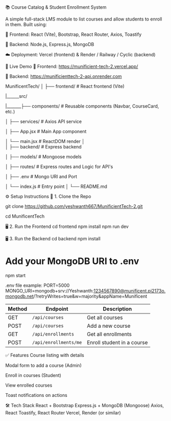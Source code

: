 📚 Course Catalog & Student Enrollment System

A simple full-stack LMS module to list courses and allow students to enroll in them. Built using:

🔧 Frontend: React (Vite), Bootstrap, React Router, Axios, Toastify

🔧 Backend: Node.js, Express.js, MongoDB

☁️ Deployment: Vercel (frontend) & Render / Railway / Cyclic (backend)

🚀 Live Demo
🔗 Frontend: https://munificient-tech-2.vercel.app/

🔗 Backend: https://munificienttech-2-api.onrender.com

MunificentTech/
│
├── frontend/                # React frontend (Vite)

|______src/

|_______├── components/        # Reusable components (Navbar, CourseCard, etc.)

│       ├── services/          # Axios API service

│       ├── App.jsx            # Main App component

│       └── main.jsx           # ReactDOM render
│   
│
├── backend/                # Express backend

│   ├── models/            # Mongoose models

│   ├── routes/            # Express routes and Logic for API's

│   ├── .env               # Mongo URI and Port

│   └── index.js          # Entry point
│
└── README.md

⚙️ Setup Instructions
🔧 1. Clone the Repo

  git clone https://github.com/yeshwanth667/MunificientTech-2.git
  
  cd MunificentTech

🖥️ 2. Run the Frontend
  cd frontend
  npm install
  npm run dev

🖥️ 3. Run the Backend
cd backend
npm install
# Add your MongoDB URI to .env
npm start

.env file example:
PORT=5000
MONGO_URI=mongodb+srv://Yeshwanth:1234567890@munificent.pi2173o.mongodb.net/?retryWrites=true&w=majority&appName=Munificent

| Method | Endpoint           | Description                |
| ------ | ------------------ | -------------------------- |
| GET    | `/api/courses`     | Get all courses            |
| POST   | `/api/courses`     | Add a new course           |
| GET    | `/api/enrollments` | Get all enrollments        |
| POST   | `/api/enrollments/me` | Enroll student in a course |

✅ Features
Course listing with details

Modal form to add a course (Admin)

Enroll in courses (Student)

View enrolled courses

Toast notifications on actions

🛠 Tech Stack
React + Bootstrap
Express.js + MongoDB (Mongoose)
Axios, React Toastify, React Router
Vercel, Render (or similar)






